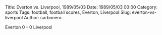Title: Everton vs. Liverpool, 1989/05/03
Date: 1989/05/03 00:00
Category: sports
Tags: football, football scores, Everton, Liverpool
Slug: everton-vs-liverpool
Author: carbonero


Everton 0 - 0 Liverpool
